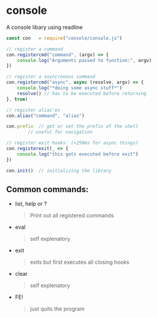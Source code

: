# console
A console libary using readline

```js
const con	= require("console/console.js")

// register a command
con.registercmd("command", (argv) => {
	console.log("Arguments passed to function:", argv)
})

// register a asyncronous command
con.registercmd("async", async (resolve, argv) => {
	console.log("*doing some async stuff*")
	resolve() // has to be executed before returning
}, true)

// register alias'es
con.alias("command", "alias")

con.prefix	// get or set the prefix of the shell
		// useful for navigation

// register exit hooks: (+250ms for async things)
con.registerexit(_ => {
	console.log("this gets executed before exit")
})

con.init()	// initializing the library
```

## Common commands:

- list, help or ?
  > Print out all registered commands

- eval
  > self explenatory

- exit
  > exits but first executes all closing hooks

- clear
  > self explenatory

- FE!
  > just quits the program
